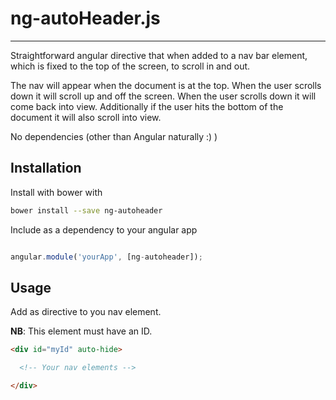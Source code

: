 # ng-autoHeader.js

---

Straightforward angular directive that when added to a nav bar element, which is fixed to the top of the screen, to scroll in and out.

The nav will appear when the document is at the top. When the user scrolls down it will scroll up and off the screen. When the user scrolls down it will come back into view. Additionally if the user hits the bottom of the document it will also scroll into view.

No dependencies (other than Angular naturally :) )

## Installation

Install with bower with

```bash
bower install --save ng-autoheader
```

Include as a dependency to your angular app

```js

angular.module('yourApp', [ng-autoheader]);
```

## Usage 

Add as directive to you nav element.

**NB**: This element must have an ID.

```html
<div id="myId" auto-hide>

  <!-- Your nav elements -->

</div>
```
